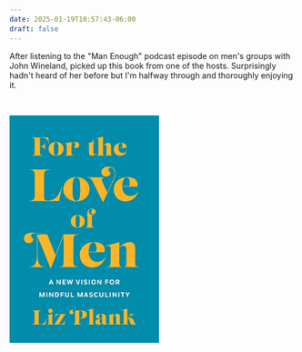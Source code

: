 ```yaml
---
date: 2025-01-19T10:57:43-06:00
draft: false
---
```


After listening to the "Man Enough" podcast episode on men's groups with John Wineland, picked up this book from one of the hosts. Surprisingly hadn't heard of her before but I'm halfway through and thoroughly enjoying it.

<br>

<a href="https://amzn.to/4hcY16I"><img src="/images/pictures/for-the-love.jpg" height="400" /></a>

<!-- [![For the Love of Men](/images/pictures/for-the-love.jpg)](https://amzn.to/4hcY16I) -->